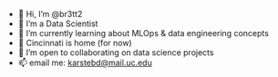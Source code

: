 - 👋 Hi, I’m @br3tt2
- 👾 I’m a Data Scientist
- 🌱 I’m currently learning about MLOps & data engineering concepts
- 📍 Cincinnati is home (for now)
- 🚀 I’m open to collaborating on data science projects
- 📫 email me: karstebd@mail.uc.edu


<!---
br3tt2/br3tt2 is a ✨ special ✨ repository because its `README.md` (this file) appears on your GitHub profile.
You can click the Preview link to take a look at your changes.
--->
